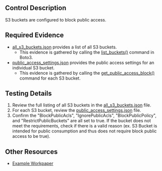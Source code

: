 ## Control Description
S3 buckets are configured to block public access.

## Required Evidence
* [all_s3_buckets.json](/evidence_library/S3/all_s3_buckets.json) provides a list of all S3 buckets.
  * This evidence is gathered by calling the [list_buckets()](https://boto3.amazonaws.com/v1/documentation/api/latest/reference/services/s3/client/list_buckets.html) command in Boto3.
* [public_access_settings.json](/evidence_library/S3/buckets/itauditguy/public_access_settings.json) provides the public access settings for an individual S3 bucket.
  * This evidence is gathered by calling the [get_public_access_block()](https://boto3.amazonaws.com/v1/documentation/api/latest/reference/services/s3/client/get_public_access_block.html) command for each S3 bucket.

## Testing Details
1. Review the full listing of all S3 buckets in the [all_s3_buckets.json](/evidence_library/S3/all_s3_buckets.json) file.
2. For each S3 bucket, review the [public_access_settings.json](/evidence_library/S3/buckets/itauditguy/public_access_settings.json) file.
3. Confirm the "BlockPublicAcls", "IgnorePublicAcls", "BlockPublicPolicy", and "RestrictPublicBuckets" are all set to true. If the bucket does not meet the requirements, check if there is a valid reason (ex. S3 Bucket is intended for public consumption and thus does not require block public access to be true).

## Other Resources
- [Example Workpaper](https://docs.google.com/spreadsheets/d/1bGfbXUTSzVCSGCWn7UtG6QN4wWeEKdrubygcCuDDjbI/edit?gid=427799283)
